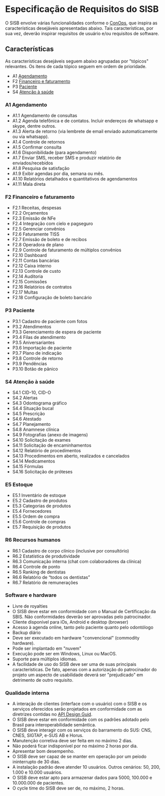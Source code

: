 
# Especificação de Requisitos do SISB
O SISB envolve várias funcionalidades conforme o [ConOps](https://github.com/kyriosdata/sisb/blob/master/ConOps.md), que inspira as características desejáveis apresentadas abaixo. Tais características, por sua vez, deverão inspirar requisitos de usuário e/ou requisitos de software. 

## Características
As características desejáveis seguem abaixo agrupadas por "tópicos" relevantes. Os itens de cada tópico seguem em ordem de prioridade.

- A1 [Agendamento](https://github.com/kyriosdata/sisb/blob/master/docs/Requisitos.md#a1-agendamento)
- F2 [Financeiro e faturamento](https://github.com/kyriosdata/sisb/blob/master/docs/Requisitos.md#f2-financeiro-e-faturamento)
- P3 [Paciente](https://github.com/kyriosdata/sisb/blob/master/docs/Requisitos.md#p3-paciente)
- S4 [Atenção à saúde](https://github.com/kyriosdata/sisb/blob/master/docs/Requisitos.md#s4-atenção-à-saúde)

### A1 Agendamento
- A1.1 Agendamento de consultas
- A1.2 Agenda telefônica e de contatos. Incluir endereços de whatsapp e skype, dentre outros.
- A1.3 Alerta de retorno (via lembrete de email enviado automaticamente ou via whatsapp).
- A1.4 Controle de retornos
- A1.5 Confirmar consulta
- A1.6 Disponibilidade (para agendamento)
- A1.7 Enviar SMS, receber SMS e produzir relatório de enviados/recebidos
- A1.8 Pesquisa de satisfação
- A1.9 Exibir agendas por dia, semana ou mês.
- A1.10 Relatórios detalhados e quantitativos de agendamentos
- A1.11 Mala direta

### F2 Financeiro e faturamento
- F2.1 Receitas, despesas
- F2.2 Orçamentos
- F2.3 Emissão de NFe
- F2.4 Integração com cielo e pagseguro
- F2.5 Gerenciar convênios
- F2.6 Faturamente TISS
- F2.7 Emissão de boleto e de recibos
- F2.8 Operadora de plano
- F2.9 Controle de faturamento de múltiplos convênios
- F2.10 Dashboard
- F2.11 Contas bancárias
- F2.12 Caixa interno
- F2.13 Controle de custo
- F2.14 Auditoria
- F2.15 Comissões
- F2.16 Relatórios de contratos
- F2.17 Multas
- F2.18 Configuração de boleto bancário

### P3 Paciente
- P3.1 Cadastro de paciente com fotos
- P3.2 Atendimentos
- P3.3 Gerenciamento de espera de paciente
- P3.4 Filas de atendimento
- P3.5 Aniversariantes
- P3.6 Importação de paciente
- P3.7 Plano de indicação
- P3.8 Controle de retorno
- P3.9 Pendências
- P3.10 Botão de pânico

### S4 Atenção à saúde
- S4.1 CID-10, CID-O
- S4.2 Alertas
- S4.3 Odontograma gráfico
- S4.4 Situação bucal
- S4.5 Prescrição
- S4.6 Atestado
- S4.7 Planejamento
- S4.8 Anamnese clínica
- S4.9 Fotografias (anexo de imagens)
- S4.10 Solicitação de exames
- S4.11 Solicitação de encaminhamentos
- S4.12 Relatório de procedimentos
- S4.13 Procedimentos em aberto, realizados e cancelados
- S4.14 Medicamentos
- S4.15 Fórmulas
- S4.16 Solicitação de próteses

### E5 Estoque
- E5.1 Inventário de estoque
- E5.2 Cadastro de produtos
- E5.3 Categorias de produtos
- E5.4 Fornecedores
- E5.5 Ordem de compra
- E5.6 Controle de compras
- E5.7 Requisição de produtos

### R6 Recursos humanos
- R6.1 Cadastro de corpo clínico (inclusive por consultório)
- R6.2 Estatística de produtividade
- R6.3 Comunicação interna (chat com colaboradores da clínica)
- R6.4 Controle de ponto
- R6.5 Ranking de dentistas
- R6.6 Relatório de “todos os dentistas”
- R6.7 Relatório de remunerações

### Software e hardware
- Livre de royalties
- O SISB deve estar em conformidade com o Manual de Certificação da SBIS. Não conformidades deverão ser aprovadas pelo patrocinador.
- Cliente disponível para iOs, Android e desktop (browser)
- Acesso à agenda online, tanto pelo paciente quanto pelo odontólogo
- Backup diário
- Deve ser executado em hardware "convencional" (commodity hardware).
- Pode ser implantado em "nuvem"
- Execução pode ser em Windows, Linux ou MacOS.
- Suporte para múltiplos idiomas.
- A facilidade de uso do SISB deve ser uma de suas principais características. De fato, apenas com a autorização do patrocinador do projeto um aspecto de usabilidade deverá ser "prejudicado" em detrimento de outro requisito.

### Qualidade interna
- A interação de clientes (interface com o usuário) com o SISB e os serviços oferecidos serão projetados em conformidade com as diretrizes contidas no [API Design Guid](https://cloud.google.com/apis/design/). 
- O SISB deve estar em conformidade com os padrões adotado pelo Brasil para interoperabilidade semântica.
- O SISB deve interagir com os serviços do barramento do SUS: CNS, CNES, SIGTAP, e-SUS AB e Horus.
- Manutenção corretiva deve ser feita em no máximo 2 dias.
- Não poderá ficar indisponível por no máximo 2 horas por dia.
- Apresentar bom desempenho.
- O SISB deve ser capaz de se manter em operação por um peíodo ininterrupto de 30 dias. 
- A instalação padrão deve atender 10 usuários. Outros cenários: 50, 200, 1.000 e 10.000 usuários.
- O SISB deve estar apto para armazenar dados para 5000, 100.000 e 10.000.000 de pacientes.
-  O cycle time do SISB deve ser de, no máximo, 2 horas.
